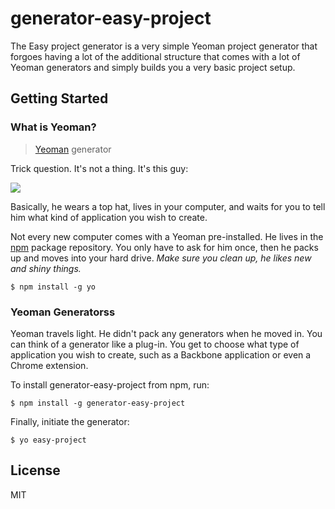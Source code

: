 # generator-easy-project

The Easy project generator is a very simple Yeoman project generator that forgoes having a lot of the additional structure that comes with a lot of Yeoman generators and simply builds you a very basic project setup.

## Getting Started

### What is Yeoman?

> [Yeoman](http://yeoman.io) generator

Trick question. It's not a thing. It's this guy:

![](http://i.imgur.com/JHaAlBJ.png)

Basically, he wears a top hat, lives in your computer, and waits for you to tell him what kind of application you wish to create.

Not every new computer comes with a Yeoman pre-installed. He lives in the [npm](https://npmjs.org) package repository. You only have to ask for him once, then he packs up and moves into your hard drive. *Make sure you clean up, he likes new and shiny things.*

```
$ npm install -g yo
```

### Yeoman Generatorss

Yeoman travels light. He didn't pack any generators when he moved in. You can think of a generator like a plug-in. You get to choose what type of application you wish to create, such as a Backbone application or even a Chrome extension.

To install generator-easy-project from npm, run:

```
$ npm install -g generator-easy-project
```

Finally, initiate the generator:

```
$ yo easy-project
```

## License

MIT
